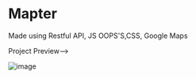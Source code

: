 # Mapter
Made using Restful API, JS OOPS'S,CSS, Google Maps

Project Preview-->

![image](https://user-images.githubusercontent.com/104220305/208372052-c4704e9b-1dbd-4ace-aa68-4320785089a2.png)
